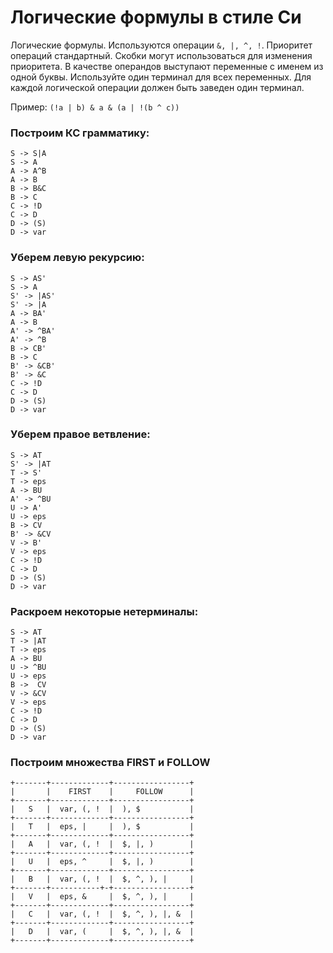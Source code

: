 # Логические формулы в стиле Си

Логические формулы. Используются операции `&, |, ^, !`. Приоритет
операций стандартный. Скобки могут использоваться для изменения
приоритета.
В качестве операндов выступают переменные с именем из одной буквы.
Используйте один терминал для всех переменных. Для каждой логической
операции должен быть заведен один терминал.

Пример: `(!a | b) & a & (a | !(b ^ c))`

### Построим КС грамматику:
```
S -> S|A
S -> A
A -> A^B
A -> B
B -> B&C
B -> C
C -> !D
C -> D
D -> (S)
D -> var
```

### Уберем левую рекурсию:
```
S -> AS'
S -> A
S' -> |AS'
S' -> |A
A -> BA'
A -> B
A' -> ^BA'
A' -> ^B
B -> CB'
B -> C
B' -> &CB'
B' -> &C
C -> !D
C -> D
D -> (S)
D -> var
```

### Уберем правое ветвление:
```
S -> AT
S' -> |AT
T -> S'
T -> eps
A -> BU
A' -> ^BU
U -> A'
U -> eps
B -> CV
B' -> &CV
V -> B'
V -> eps
C -> !D
C -> D
D -> (S)
D -> var
```

### Раскроем некоторые нетерминалы:
```
S -> AT
T -> |AT
T -> eps
A -> BU
U -> ^BU
U -> eps
B ->  CV
V -> &CV
V -> eps
C -> !D
C -> D
D -> (S)
D -> var
```

### Построим множества FIRST и FOLLOW
```
+-------+-------------+-----------------+
|       |    FIRST    |     FOLLOW      |
+-------+-------------+-----------------+
|   S   |  var, (, !  |  ), $           |
+-------+-------------+-----------------+
|   T   |  eps, |     |  ), $           |
+-------+-------------+-----------------+
|   A   |  var, (, !  |  $, |, )        |
+-------+-------------+-----------------+
|   U   |  eps, ^     |  $, |, )        |
+-------+-------------+-----------------+
|   B   |  var, (, !  |  $, ^, ), |     |
+-------+-----------+-+-----------------+
|   V   |  eps, &     |  $, ^, ), |     |
+-------+-------------+-----------------+
|   C   |  var, (, !  |  $, ^, ), |, &  |
+-------+-------------+-----------------+
|   D   |  var, (     |  $, ^, ), |, &  |
+-------+-------------+-----------------+
```